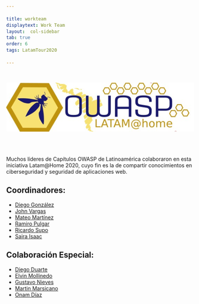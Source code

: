 ```yaml
---

title: workteam
displaytext: Work Team
layout:  col-sidebar
tab: true
order: 6
tags: LatamTour2020

---
```


<br>
<p align="center">
  <img src="assets/images/LatamAtHome.jpg">
</p>
<br><br>

Muchos líderes de Capítulos OWASP de Latinoamérica colaboraron en esta iniciativa Latam@Home 2020, cuyo fin es la de compartir conocimientos en ciberseguridad y seguridad de aplicaciones web.

## Coordinadores:

* [Diego González](mailto:Diego.Gonzalez.Arango@owasp.org)
* [John Vargas](mailto:John.Vargas@owasp.org)
* [Mateo Martínez](mailto:Mateo.Martinez@owasp.org)
* [Ramiro Pulgar](mailto:Ramiro.Pulgar@owasp.org)
* [Ricardo Supo](mailto:Ricardo.Supo@owasp.org)
* [Saira Isaac](mailto:Saira.Isaac@owasp.org)

## Colaboración Especial:

* [Diego Duarte](mailto:dadhemir@owasp.org)
* [Elvin Mollinedo](mailto:Elvin.Mollinedo@owasp.org)
* [Gustavo Nieves](mailto:Gustavo.Nievesarreaza@owasp.org)
* [Martin Marsicano](mailto:Martin.Marsicano@owasp.org)
* [Onam Díaz](mailto:onam.diaz@owasp.org)
